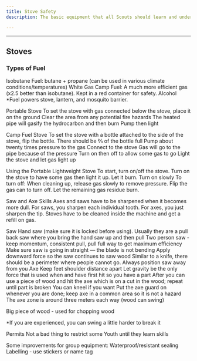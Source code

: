 ```yaml
---
title: Stove Safety
description: The basic equipment that all Scouts should learn and understand. Stove skills and safety are highlighted in this section.

---
```

---

## Stoves

### Types of Fuel
Isobutane Fuel: butane + propane (can be used in various climate conditions/temperatures)
White Gas
Camp Fuel: A much more efficient gas (x2.5 better than isobutane). Kept in a red container for safety.
Alcohol
*Fuel powers stove, lantern, and mosquito barrier.

Portable Stove
To set the stove with gas connected below the stove, place it on the ground
Clear the area from any potential fire hazards
The heated pipe will gasify the hydrocarbon and then burn
Pump then light

Camp Fuel Stove
To set the stove with a bottle attached to the side of the stove, flip the bottle. There should be ⅔ of the bottle full
Pump about twenty times pressure to the gas
Connect to the stove
Gas will go to the pipe because of the pressure
Turn on then off to allow some gas to go
Light the stove and let gas light up

Using the Portable Lightweight Stove
To start, turn on/off the stove. Turn on the stove to have some gas then light it up. Let it burn. Turn on slowly
To turn off: When cleaning up, release gas slowly to remove pressure. Flip the gas can to turn off. Let the remaining gas residue burn.

Saw and Axe Skills
Axes and saws have to be sharpened when it becomes more dull. For saws, you sharpen each individual tooth. For axes, you just sharpen the tip. Stoves have to be cleaned inside the machine and get a refill on gas.

Saw
Hand saw (make sure it is locked before using). Usually they are a pull back saw where you bring the hand saw up and then pull
Two person saw - keep momentum, consistent pull, pull full way to get maximum efficiency
Make sure saw is going in straight — the blade is not bending
Apply downward force so the saw continues to saw wood
Similar to a knife, there should be a perimeter where people cannot go. Always position saw away from you
Axe
Keep feet shoulder distance apart
Let gravity be the only force that is used when  and have first hit so you have a part
After you can use a piece of wood and hit the axe which is on a cut in the wood; repeat until part is broken
You can kneel if you want
Put the axe guard on whenever you are done; keep axe in a common area so it is not a hazard
The axe zone is around three meters each way (wood can swing)

Big piece of wood - used for chopping wood 

*If you are experienced, you can swing a little harder to break it

Permits
Not a bad thing to restrict some Youth until they learn skills

Some improvements for group equipment:
Waterproof/resistant sealing
Labelling - use stickers or name tag

